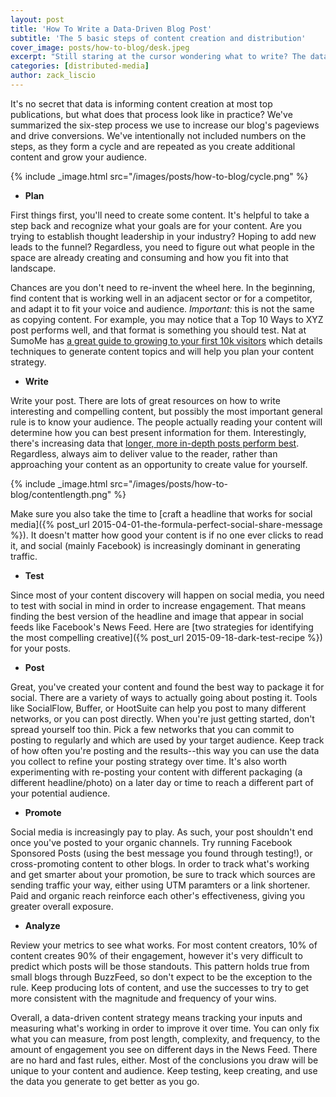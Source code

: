 ```yaml
---
layout: post
title: 'How To Write a Data-Driven Blog Post'
subtitle: 'The 5 basic steps of content creation and distribution'
cover_image: posts/how-to-blog/desk.jpeg
excerpt: "Still staring at the cursor wondering what to write? The data you need is at hand."
categories: [distributed-media]
author: zack_liscio
---
```


It's no secret that data is informing content creation at most top publications, but what does that process look like in practice? We've summarized the six-step process we use to increase our blog's pageviews and drive conversions. We've intentionally not included numbers on the steps, as they form a cycle and are repeated as you create additional content and grow your audience.

{% include _image.html src="/images/posts/how-to-blog/cycle.png" %}

* **Plan** 

First things first, you'll need to create some content. It's helpful to take a step back and recognize what your goals are for your content. Are you trying to establish thought leadership in your industry? Hoping to add new leads to the funnel? Regardless, you need to figure out what people in the space are already creating and consuming and how you fit into that landscape. 
  
Chances are you don't need to re-invent the wheel here. In the beginning, find content that is working well in an adjacent sector or for a competitor, and adapt it to fit your voice and audience. *Important:* this is not the same as copying content. For example, you may notice that a Top 10 Ways to XYZ post performs well, and that format is something you should test. Nat at SumoMe has [a great guide to growing to your first 10k visitors](https://sumome.com/stories/0-10k-nat-eliason) which details techniques to generate content topics and will help you plan your content strategy.

* **Write** 

Write your post. There are lots of great resources on how to write interesting and compelling content, but possibly the most important general rule is to know your audience. The people actually reading your content will determine how you can best present information for them. Interestingly, there's increasing data that [longer, more in-depth posts perform best](https://www.snapagency.com/blog/whatll-be-the-best-length-for-a-blog-article-in-2016-for-seo/). Regardless, always aim to deliver value to the reader, rather than approaching your content as an opportunity to create value for yourself.

{% include _image.html src="/images/posts/how-to-blog/contentlength.png" %}

Make sure you also take the time to [craft a headline that works for social media]({% post_url 2015-04-01-the-formula-perfect-social-share-message %}). It doesn't matter how good your content is if no one ever clicks to read it, and social (mainly Facebook) is increasingly dominant in generating traffic.

* **Test** 

Since most of your content discovery will happen on social media, you need to test with social in mind in order to increase engagement. That means finding the best version of the headline and image that appear in social feeds like Facebook's News Feed. Here are [two strategies for identifying the most compelling creative]({% post_url 2015-09-18-dark-test-recipe %}) for your posts.

* **Post** 

Great, you've created your content and found the best way to package it for social. There are a variety of ways to actually going about posting it. Tools like SocialFlow, Buffer, or HootSuite can help you post to many different networks, or you can post directly. When you're just getting started, don't spread yourself too thin. Pick a few networks that you can commit to posting to regularly and which are used by your target audience. Keep track of how often you're posting and the results--this way you can use the data you collect to refine your posting strategy over time. It's also worth experimenting with re-posting your content with different packaging (a different headline/photo) on a later day or time to reach a different part of your potential audience.

* **Promote** 

Social media is increasingly pay to play. As such, your post shouldn't end once you've posted to your organic channels. Try running Facebook Sponsored Posts (using the best message you found through testing!), or cross-promoting content to other blogs. In order to track what's working and get smarter about your promotion, be sure to track which sources are sending traffic your way, either using UTM paramters or a link shortener. Paid and organic reach reinforce each other's effectiveness, giving you greater overall exposure.

* **Analyze** 

Review your metrics to see what works. For most content creators, 10% of content creates 90% of their engagement, however it's very difficult to predict which posts will be those standouts. This pattern holds true from small blogs through BuzzFeed, so don't expect to be the exception to the rule. Keep producing lots of content, and use the successes to try to get more consistent with the magnitude and frequency of your wins. 

Overall, a data-driven content strategy means tracking your inputs and measuring what's working in order to improve it over time. You can only fix what you can measure, from post length, complexity, and frequency, to the amount of engagement you see on different days in the News Feed. There are no hard and fast rules, either. Most of the conclusions you draw will be unique to your content and audience. Keep testing, keep creating, and use the data you generate to get better as you go.